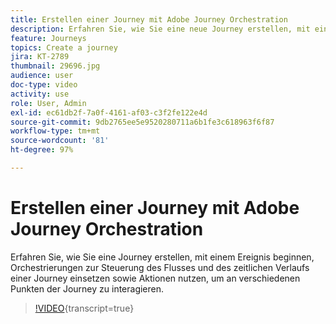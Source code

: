 ```yaml
---
title: Erstellen einer Journey mit Adobe Journey Orchestration
description: Erfahren Sie, wie Sie eine neue Journey erstellen, mit einem Ereignis beginnen, Fluss und Timing einer Journey mittels entsprechender Steuerungen orchestrieren und anhand von Aktionen an bestimmten Punkten der Journey Kundeninteraktionen anregen.
feature: Journeys
topics: Create a journey
jira: KT-2789
thumbnail: 29696.jpg
audience: user
doc-type: video
activity: use
role: User, Admin
exl-id: ec61db2f-7a0f-4161-af03-c3f2fe122e4d
source-git-commit: 9db2765ee5e9520280711a6b1fe3c618963f6f87
workflow-type: tm+mt
source-wordcount: '81'
ht-degree: 97%

---
```



# Erstellen einer Journey mit Adobe Journey Orchestration

Erfahren Sie, wie Sie eine Journey erstellen, mit einem Ereignis beginnen, Orchestrierungen zur Steuerung des Flusses und des zeitlichen Verlaufs einer Journey einsetzen sowie Aktionen nutzen, um an verschiedenen Punkten der Journey zu interagieren.

>[!VIDEO](https://video.tv.adobe.com/v/29696?learn=on){transcript=true}

